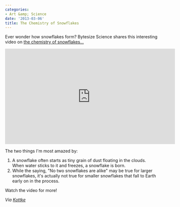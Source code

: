 ```yaml
---
categories:
- Art &amp; Science
date: '2013-03-06'
title: The Chemistry of Snowflakes
---
```


Ever wonder how snowflakes form? Bytesize Science shares this interesting video on <a href="https://www.youtube.com/watch?&v=VYrF3sFBY20">the chemistry of snowflakes...</a>

<iframe width="560" height="315" src="https://www.youtube.com/embed/VYrF3sFBY20?rel=0" frameborder="0" allowfullscreen></iframe>

The two things I'm most amazed by:

<ol>
<li>A snowflake often starts as tiny grain of dust floating in the clouds. When water sticks to it and freezes, a snowflake is born.</li>
<li>While the saying, "No two snowflakes are alike" may be true for larger snowflakes, it's actually not true for smaller snowflakes that fall to Earth early on in the process.</li>
</ol>

Watch the video for more!

<em>Via <a href="http://kottke.org/13/02/the-chemistry-of-snowflakes">Kottke</a></em>